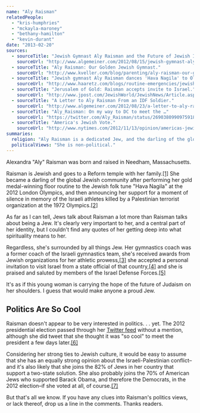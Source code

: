 ```yaml
---
name: "Aly Raisman"
relatedPeople:
  - "kris-humphries"
  - "mckayla-maroney"
  - "bethany-hamilton"
  - "kevin-durant"
date: "2013-02-20"
sources:
  - sourceTitle: "Jewish Gymnast Aly Raisman and the Future of Jewish Identity."
    sourceUrl: "http://www.algemeiner.com/2012/08/15/jewish-gymnast-aly-raisman-and-the-future-of-jewish-identity/"
  - sourceTitle: "Aly Raisman: Our Golden Jewish Gymnast."
    sourceUrl: "http://www.kveller.com/blog/parenting/aly-raisman-our-golden-jewish-gymnast/"
  - sourceTitle: "Jewish gymnast Aly Raisman dances 'Hava Nagila' to Olympic glory."
    sourceUrl: "http://www.haaretz.com/blogs/routine-emergencies/jewish-gymnast-aly-raisman-dances-hava-nagila-to-olympic-glory-1.454685"
  - sourceTitle: "Jerusalem of Gold: Raisman accepts invite to Israel."
    sourceUrl: "http://www.jpost.com/JewishWorld/JewishNews/Article.aspx?id=280808"
  - sourceTitle: "A Letter to Aly Raisman From an IDF Soldier."
    sourceUrl: "http://www.algemeiner.com/2012/08/23/a-letter-to-aly-raisman-from-an-idf-soldier/"
  - sourceTitle: "Aly_Raisman: On my way to DC to meet the …"
    sourceUrl: "https://twitter.com/Aly_Raisman/status/269038099097591809"
  - sourceTitle: "America's Jewish Vote."
    sourceUrl: "http://www.nytimes.com/2012/11/13/opinion/americas-jewish-vote.html?_r=0"
summaries:
  religion: "Aly Raisman is a dedicated Jew, and the darling of the global Jewish community."
  politicalViews: "She is non-political."
---
```


Alexandra "Aly" Raisman was born and raised in Needham, Massachusetts.

Raisman is Jewish and goes to a Reform temple with her family.<a class="source-citation" href="#http%3A%2F%2Fwww.algemeiner.com%2F2012%2F08%2F15%2Fjewish-gymnast-aly-raisman-and-the-future-of-jewish-identity%2F" title="Jewish Gymnast Aly Raisman and the Future of Jewish Identity.">[1]</a> She became a darling of the global Jewish community after performing her gold medal-winning floor routine to the Jewish folk tune "Hava Nagila" at the 2012 London Olympics, and then announcing her support for a moment of silence in memory of the Israeli athletes killed by a Palestinian terrorist organization at the 1972 Olympics.<a class="source-citation" href="#http%3A%2F%2Fwww.kveller.com%2Fblog%2Fparenting%2Faly-raisman-our-golden-jewish-gymnast%2F" title="Aly Raisman: Our Golden Jewish Gymnast.">[2]</a>

As far as I can tell, Jews talk about Raisman a lot more than Raisman talks about being a Jew. It's clearly very important to her, and a central part of her identity, but I couldn't find any quotes of her getting deep into what spirituality means to her.

Regardless, she's surrounded by all things Jew. Her gymnastics coach was a former coach of the Israeli gymnastics team, she's received awards from Jewish organizations for her athletic prowess,<a class="source-citation" href="#http%3A%2F%2Fwww.haaretz.com%2Fblogs%2Froutine-emergencies%2Fjewish-gymnast-aly-raisman-dances-hava-nagila-to-olympic-glory-1.454685" title="Jewish gymnast Aly Raisman dances &apos;Hava Nagila&apos; to Olympic glory.">[3]</a> she accepted a personal invitation to visit Israel from a state official of that country,<a class="source-citation" href="#http%3A%2F%2Fwww.jpost.com%2FJewishWorld%2FJewishNews%2FArticle.aspx%3Fid%3D280808" title="Jerusalem of Gold: Raisman accepts invite to Israel.">[4]</a> and she is praised and saluted by members of the Israel Defense Forces.<a class="source-citation" href="#http%3A%2F%2Fwww.algemeiner.com%2F2012%2F08%2F23%2Fa-letter-to-aly-raisman-from-an-idf-soldier%2F" title="A Letter to Aly Raisman From an IDF Soldier.">[5]</a>

It's as if this young woman is carrying the hope of the future of Judaism on her shoulders. I guess that would make anyone a proud Jew.


## Politics Are So Cool

Raisman doesn't appear to be very interested in politics. . . yet. The 2012 presidential election passed through her [Twitter feed](https://twitter.com/Aly_Raisman) without a mention, although she did tweet that she thought it was "so cool" to meet the president a few days later.<a class="source-citation" href="#https%3A%2F%2Ftwitter.com%2FAly_Raisman%2Fstatus%2F269038099097591809" title="Aly_Raisman: On my way to DC to meet the …">[6]</a>

Considering her strong ties to Jewish culture, it would be easy to assume that she has an equally strong opinion about the Israeli-Palestinian conflict–and it's also likely that she joins the 82% of Jews in her country that support a two-state solution. She also probably joins the 70% of American Jews who supported Barack Obama, and therefore the Democrats, in the 2012 election–if she voted at all, of course.<a class="source-citation" href="#http%3A%2F%2Fwww.nytimes.com%2F2012%2F11%2F13%2Fopinion%2Famericas-jewish-vote.html%3F_r%3D0" title="America&apos;s Jewish Vote.">[7]</a>

But that's all we know. If you have any clues into Raisman's politics views, or lack thereof, drop us a line in the comments. Thanks readers.